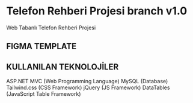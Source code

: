 # Telefon Rehberi Projesi branch v1.0
Web Tabanlı Telefon Rehberi Projesi


## FIGMA TEMPLATE




## KULLANILAN TEKNOLOJİLER
ASP.NET MVC (Web Programming Language)
MySQL (Database)
Tailwind.css (CSS Framework)
jQuery (JS Framework)
DataTables (JavaScript Table Framework)
